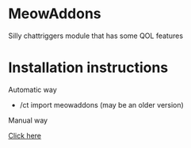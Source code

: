 # MeowAddons
Silly chattriggers module that has some QOL features

# Installation instructions

Automatic way

- /ct import meowaddons (may be an older version)

Manual way

[Click here](https://github.com/kiwidotzip/MeowAddons/blob/main/manualinstall.md)
